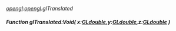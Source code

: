 _[opengl](../../modules/opengl/opengl-module.md):[opengl](../../modules/opengl/opengl-module.md).glTranslated_
##### Function glTranslated:Void( x:[GLdouble](../../modules/opengl/opengl-gldouble.md),y:[GLdouble](../../modules/opengl/opengl-gldouble.md),z:[GLdouble](../../modules/opengl/opengl-gldouble.md) )
